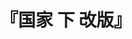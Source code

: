 ---
title: "『国家 下 改版』"
description: "ソクラテスは国家の名において処刑された．それを契機としてプラトンは，師が説きつづけた正義の徳の実現には人間の魂の在り方だけでなく，国家そのものを原理的に問わねばならぬと考えるに至る．この課題の追求の末に提示されるのが，本書の中心テーゼをなすあの哲人統治の思想に他ならなかった．プラトン対話篇中の最高峰．"
date: 
shorttitle: ""
authors: ['']
publishDate: ""
ENTRYTYPE: "基礎演習テキスト100"
series:
- 早稲田大学必修基礎演習テキスト100(2020年度)
tags: 
- 
category: 
- 
# publisher: "Self-Published"
image: 
pinned : true
draft: false
hideToc: false
enableToc: true
enableTocContent: false
copyright: "All rights reserved"
---